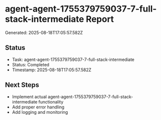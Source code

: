# agent-agent-1755379759037-7-full-stack-intermediate Report

Generated: 2025-08-18T17:05:57.582Z

## Status
- Task: agent-agent-1755379759037-7-full-stack-intermediate
- Status: Completed
- Timestamp: 2025-08-18T17:05:57.582Z

## Next Steps
- Implement actual agent-agent-1755379759037-7-full-stack-intermediate functionality
- Add proper error handling
- Add logging and monitoring
